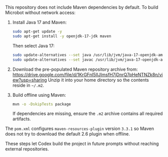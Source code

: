 This repository does not include Maven dependencies by default.
To build Microbot without network access:

1. Install Java 17 and Maven:
   ```bash
   sudo apt-get update -y
   sudo apt-get install -y openjdk-17-jdk maven
   ```
   Then select Java 17:
   ```bash
   sudo update-alternatives --set java /usr/lib/jvm/java-17-openjdk-amd64/bin/java
   sudo update-alternatives --set javac /usr/lib/jvm/java-17-openjdk-amd64/bin/javac
   ```

2. Download the pre-populated Maven repository archive from:
   https://drive.google.com/file/d/1KrGFnI5IIJImsfH7jDnrQ7pHeNTNZk8n/view?usp=sharing
   Unzip it into your home directory so the contents reside in `~/.m2`.

3. Build offline using Maven:
   ```bash
   mvn -o -DskipTests package
   ```
   If dependencies are missing, ensure the `.m2` archive contains all required artifacts.

The `pom.xml` configures `maven-resources-plugin` version `3.3.1` so Maven does
not try to download the default 2.6 plugin when offline.

These steps let Codex build the project in future prompts without reaching external repositories.
